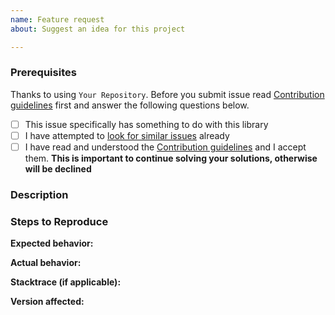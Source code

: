 ```yaml
---
name: Feature request
about: Suggest an idea for this project

---
```

<!-- FEATURE -->
### Prerequisites
Thanks to using `Your Repository`. Before you submit issue read [Contribution guidelines](/stachu540/ALICE/blob/master/.github/CONTRIBUTING.md) first and answer the following questions below.

* [ ] This issue specifically has something to do with this library
* [ ] I have attempted to [look for similar issues](/stachu540/ALICE/issues) already
* [ ] I have read and understood the [Contribution guidelines](/stachu540/ALICE/blob/master/.github/CONTRIBUTING.md) and I accept them. 
**This is important to continue solving your solutions, otherwise will be declined**

### Description
<!--
	Here is your description. Providing much more information helps out fixing 
	or reproduce your problemas fast as possible.
	For providing codes or stacktraces, consider adding them using a tripple backquotes '```' between.
	It will be better readable for us.
-->

### Steps to Reproduce
<!-- 
	Your reproduction steps. What you need to reproduce. Step by step explain it.
	
	ex.
	
1. [First step]
2. [Second step]
-->

**Expected behavior:** 
<!-- What was supposed to happen -->
**Actual behavior:** 
<!-- What actually happened -->
**Stacktrace (if applicable):** 
<!-- link to the stacktrace or block code using tipple backquotes -->
**Version affected:** 
<!-- The version/commit you are using -->